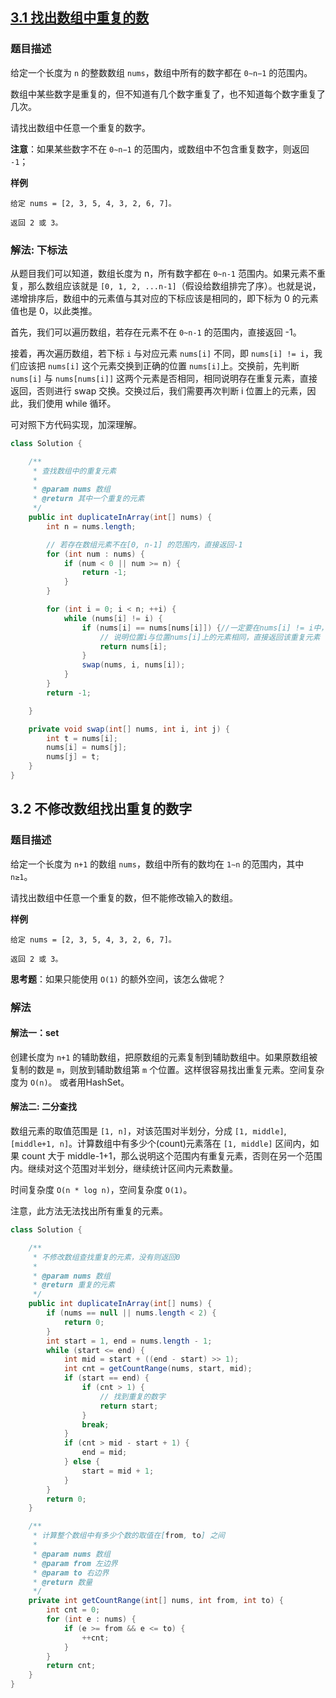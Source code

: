 ## [3.1 找出数组中重复的数](https://leetcode.cn/problems/shu-zu-zhong-zhong-fu-de-shu-zi-lcof/)

### 题目描述

给定一个长度为 `n` 的整数数组 `nums`，数组中所有的数字都在 `0∼n−1` 的范围内。

数组中某些数字是重复的，但不知道有几个数字重复了，也不知道每个数字重复了几次。

请找出数组中任意一个重复的数字。

**注意**：如果某些数字不在 `0∼n−1` 的范围内，或数组中不包含重复数字，则返回 `-1`；

**样例**

```
给定 nums = [2, 3, 5, 4, 3, 2, 6, 7]。

返回 2 或 3。
```

### 解法: 下标法

从题目我们可以知道，数组长度为 n，所有数字都在 `0~n-1` 范围内。如果元素不重复，那么数组应该就是 `[0, 1, 2, ...n-1]`（假设给数组排完了序）。也就是说，递增排序后，数组中的元素值与其对应的下标应该是相同的，即下标为 0 的元素值也是 0，以此类推。

首先，我们可以遍历数组，若存在元素不在 `0~n-1` 的范围内，直接返回 -1。

接着，再次遍历数组，若下标 `i` 与对应元素 `nums[i]` 不同，即 `nums[i] != i`，我们应该把 `nums[i]` 这个元素交换到正确的位置 `nums[i]`上。交换前，先判断 `nums[i]` 与 `nums[nums[i]]` 这两个元素是否相同，相同说明存在重复元素，直接返回，否则进行 swap 交换。交换过后，我们需要再次判断 i 位置上的元素，因此，我们使用 while 循环。

可对照下方代码实现，加深理解。

```java
class Solution {

    /**
     * 查找数组中的重复元素
     *
     * @param nums 数组
     * @return 其中一个重复的元素
     */
    public int duplicateInArray(int[] nums) {
        int n = nums.length;

        // 若存在数组元素不在[0, n-1] 的范围内，直接返回-1
        for (int num : nums) {
            if (num < 0 || num >= n) {
                return -1;
            }
        }

        for (int i = 0; i < n; ++i) {
            while (nums[i] != i) {
                if (nums[i] == nums[nums[i]]) {//一定要在nums[i] != i中，因为外面判断可能就是交换后的，这样才是原来的，如果有重复的就一定会进这个判断
                    // 说明位置i与位置nums[i]上的元素相同，直接返回该重复元素
                    return nums[i];
                }
                swap(nums, i, nums[i]);
            }
        }
        return -1;

    }

    private void swap(int[] nums, int i, int j) {
        int t = nums[i];
        nums[i] = nums[j];
        nums[j] = t;
    }
}
```

## 3.2 不修改数组找出重复的数字

### 题目描述

给定一个长度为 `n+1` 的数组 `nums`，数组中所有的数均在 `1∼n` 的范围内，其中 `n≥1`。

请找出数组中任意一个重复的数，但不能修改输入的数组。

**样例**

```
给定 nums = [2, 3, 5, 4, 3, 2, 6, 7]。

返回 2 或 3。
```

**思考题**：如果只能使用 `O(1)` 的额外空间，该怎么做呢？

### 解法

#### 解法一：set

创建长度为 `n+1` 的辅助数组，把原数组的元素复制到辅助数组中。如果原数组被复制的数是 `m`，则放到辅助数组第 `m` 个位置。这样很容易找出重复元素。空间复杂度为 `O(n)`。
或者用HashSet。

#### 解法二: 二分查找

数组元素的取值范围是 `[1, n]`，对该范围对半划分，分成 `[1, middle]`, `[middle+1, n]`。计算数组中有多少个(count)元素落在 `[1, middle]` 区间内，如果 count 大于 middle-1+1，那么说明这个范围内有重复元素，否则在另一个范围内。继续对这个范围对半划分，继续统计区间内元素数量。

时间复杂度 `O(n * log n)`，空间复杂度 `O(1)`。

注意，此方法无法找出所有重复的元素。

```java
class Solution {

    /**
     * 不修改数组查找重复的元素，没有则返回0
     *
     * @param nums 数组
     * @return 重复的元素
     */
    public int duplicateInArray(int[] nums) {
        if (nums == null || nums.length < 2) {
            return 0;
        }
        int start = 1, end = nums.length - 1;
        while (start <= end) {
            int mid = start + ((end - start) >> 1);
            int cnt = getCountRange(nums, start, mid);
            if (start == end) {
                if (cnt > 1) {
                    // 找到重复的数字
                    return start;
                }
                break;
            }
            if (cnt > mid - start + 1) {
                end = mid;
            } else {
                start = mid + 1;
            }
        }
        return 0;
    }

    /**
     * 计算整个数组中有多少个数的取值在[from, to] 之间
     *
     * @param nums 数组
     * @param from 左边界
     * @param to 右边界
     * @return 数量
     */
    private int getCountRange(int[] nums, int from, int to) {
        int cnt = 0;
        for (int e : nums) {
            if (e >= from && e <= to) {
                ++cnt;
            }
        }
        return cnt;
    }
}
```